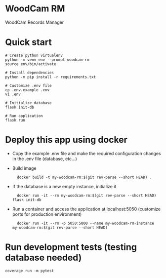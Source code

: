 # WoodCam RM
WoodCam Records Manager

# Quick start

    # Create python virtualenv
    python -m venv env --prompt woodcam-rm
    source env/bin/activate

    # Install dependencies
    python -m pip install -r requirements.txt

    # Customize .env file
    cp .env.example .env
    vi .env 

    # Initialize database
    flask init-db

    # Run application
    flask run

# Deploy this app using docker

- Copy the example .env file and make the required configuration changes in the .env file (database, etc...)
- Build image

        docker build -t my-woodcam-rm:$(git rev-parse --short HEAD) .

- If the database is a new empty instance, initialize it

        docker run -it --rm my-woodcam-rm:$(git rev-parse --short HEAD) flask init-db

- Run a container and access the application at localhost:5050 (customize ports for production environment)

        docker run -it --rm -p 5050:5000 --name my-woodcam-rm-instance my-woodcam-rm:$(git rev-parse --short HEAD)

# Run development tests (testing database needed)

    coverage run -m pytest